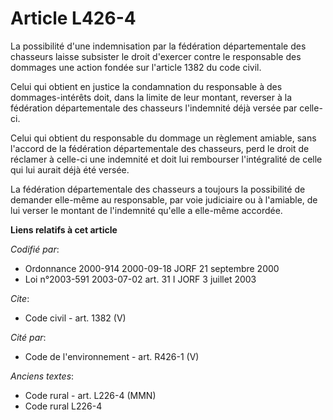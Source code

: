 # Article L426-4

La possibilité d'une indemnisation par la fédération départementale des chasseurs laisse subsister le droit d'exercer contre
le responsable des dommages une action fondée sur l'article 1382 du code civil.

Celui qui obtient en justice la condamnation du responsable à des dommages-intérêts doit, dans la limite de leur montant,
reverser à la fédération départementale des chasseurs l'indemnité déjà versée par celle-ci.

Celui qui obtient du responsable du dommage un règlement amiable, sans l'accord de la fédération départementale des
chasseurs, perd le droit de réclamer à celle-ci une indemnité et doit lui rembourser l'intégralité de celle qui lui aurait
déjà été versée.

La fédération départementale des chasseurs a toujours la possibilité de demander elle-même au responsable, par voie
judiciaire ou à l'amiable, de lui verser le montant de l'indemnité qu'elle a elle-même accordée.

**Liens relatifs à cet article**

_Codifié par_:

  - Ordonnance 2000-914 2000-09-18 JORF 21 septembre 2000
  - Loi n°2003-591 2003-07-02 art. 31 I JORF 3 juillet 2003

_Cite_:

  - Code civil - art. 1382 (V)

_Cité par_:

  - Code de l'environnement - art. R426-1 (V)

_Anciens textes_:

  - Code rural - art. L226-4 (MMN)
  - Code rural L226-4
